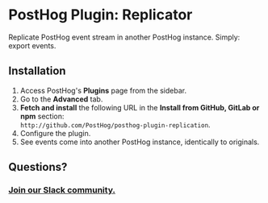 # PostHog Plugin: Replicator

Replicate PostHog event stream in another PostHog instance. Simply: export events.

## Installation

1. Access PostHog's **Plugins** page from the sidebar.
1. Go to the **Advanced** tab.
1. **Fetch and install** the following URL in the **Install from GitHub, GitLab or npm** section:  
   `http://github.com/PostHog/posthog-plugin-replication`.
1. Configure the plugin.
1. See events come into another PostHog instance, identically to originals.

## Questions?

### [Join our Slack community.](https://posthog.com/slack)
